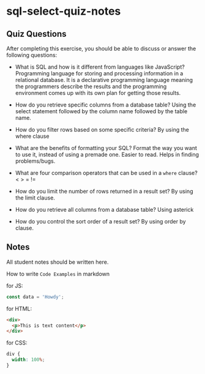 # sql-select-quiz-notes

## Quiz Questions

After completing this exercise, you should be able to discuss or answer the following questions:

- What is SQL and how is it different from languages like JavaScript?
  Programming language for storing and processing information in a relational database.
  It is a declarative programming language meaning the programmers describe the results and the programming environment comes up with its own plan for getting those results.

- How do you retrieve specific columns from a database table?
  Using the select statement followed by the column name followed by the table name.

- How do you filter rows based on some specific criteria?
  By using the where clause

- What are the benefits of formatting your SQL?
  Format the way you want to use it, instead of using a premade one.
  Easier to read.
  Helps in finding problems/bugs.

- What are four comparison operators that can be used in a `where` clause?
  < > = !=

- How do you limit the number of rows returned in a result set?
  By using the limit clause.

- How do you retrieve all columns from a database table?
  Using asterick

- How do you control the sort order of a result set?
  By using order by clause.

## Notes

All student notes should be written here.

How to write `Code Examples` in markdown

for JS:

```javascript
const data = 'Howdy';
```

for HTML:

```html
<div>
  <p>This is text content</p>
</div>
```

for CSS:

```css
div {
  width: 100%;
}
```
